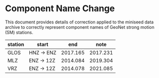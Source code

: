 # Component Name Change

This document provides details of correction applied to the miniseed data archive to correctly represent component names of GeoNet strong motion (SM) stations.


station | start | end | note
--|--|--|--
GLOS | HNZ -> ENZ | 2017.165 | 2017.231 | 
MLZ | ENZ -> 12Z | 2014.084 | 2019.304 | [location code](location-codes.md)
VRZ | ENZ -> 12Z | 2014.078 | 2021.085 | [location code](location-codes.md)

